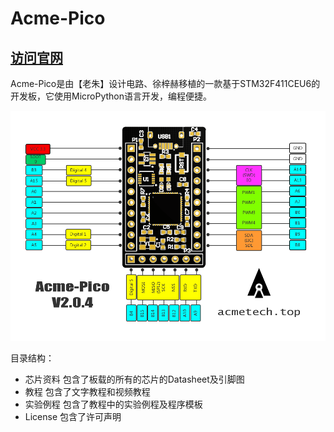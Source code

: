 # Acme-Pico
## [访问官网](http:/www.AcmeTech.top/)
Acme-Pico是由【老朱】设计电路、徐梓赫移植的一款基于STM32F411CEU6的开发板，它使用MicroPython语言开发，编程便捷。

![引脚图](https://github.com/neko-kage/Acme-Pico/blob/master/%E8%8A%AF%E7%89%87%E8%B5%84%E6%96%99/Acme-Pico%E5%BC%95%E8%84%9A%E5%9B%BE.png)

目录结构：
+ 芯片资料  包含了板载的所有的芯片的Datasheet及引脚图
+ 教程 包含了文字教程和视频教程
+ 实验例程 包含了教程中的实验例程及程序模板
+ License 包含了许可声明
